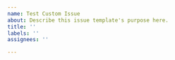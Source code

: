 ```yaml
---
name: Test Custom Issue
about: Describe this issue template's purpose here.
title: ''
labels: ''
assignees: ''

---
```



